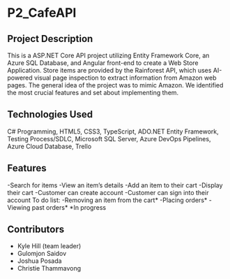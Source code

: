# P2_CafeAPI
## Project Description
This is a ASP.NET Core API project utilizing Entity Framework Core, an Azure SQL Database, and Angular front-end to create a Web Store Application. Store items are provided by the Rainforest API, which uses AI-powered visual page inspection to extract information from Amazon web pages. The general idea of the project was to mimic Amazon. We identified the most crucial features and set about implementing them.
## Technologies Used
C# Programming, HTML5, CSS3, TypeScript, ADO.NET Entity Framework, Testing Process/SDLC, Microsoft SQL Server, Azure DevOps Pipelines, Azure Cloud Database, Trello
## Features
-Search for items
-View an item’s details
-Add an item to their cart
-Display their cart
-Customer can create account
-Customer can sign into their account
To do list:
-Removing an item from the cart*
-Placing orders*
-Viewing past orders*
*In progress
## Contributors
- Kyle Hill (team leader)
- Gulomjon Saidov
- Joshua Posada
- Christie Thammavong
